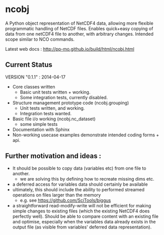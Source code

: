 ncobj
=====

A Python object representation of NetCDF4 data, allowing more flexible
programmatic handling of NetCDF files.
Enables quick+easy copying of data from one netCDF4 file to another, with
arbitrary changes.  Intended scope similar to NCO commands.

Latest web docs : http://pp-mo.github.io/build/html/ncobj.html

Current Status
--------------
VERSION "0.1.1" : 2014-04-17
 * Core classes written
   * Basic unit tests written + working.
   * Some integration tests, currently disabled.
 * Structure management prototype code (ncobj.grouping)
   * Unit tests written, and working.
   * Integration tests wanted.
 * Basic file i/o working (ncobj.nc_dataset)
   * some simple tests
 * Documentation with Sphinx
 * Non-working usecase examples demonstrate intended coding forms + api.

Further motivation and ideas :
------------------------------
 * It should be possible to copy data (variables etc) from one file to another.
   * we are solving this by defining how to recreate missing dims etc.
 * a deferred access for variables data should certainly be available
 * ultimately, this should include the ability to performed streamed operations on files larger than the memory
   * e.g. see https://github.com/SciTools/biggus
 * a straightforward read-modify-write will not be efficient for making simple
changes to existing files (which the existing NetCDF4 does perfectly well).
Should be able to compare content with an existing file and optimise,
especially when the variables data already exists in the output file (as
visible from variables' deferred data representation).
